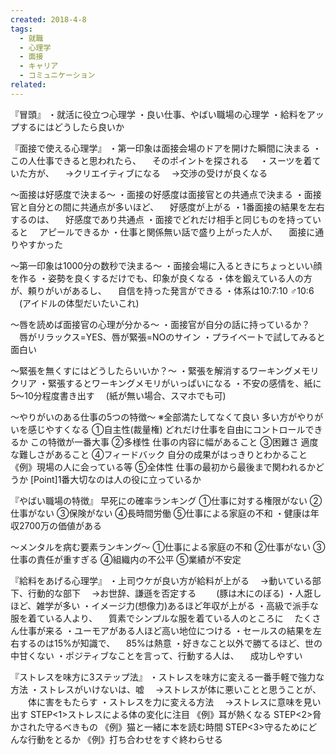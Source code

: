 ```yaml
---
created: 2018-4-8
tags:
  - 就職
  - 心理学
  - 面接
  - キャリア
  - コミュニケーション
related:
---
```


『冒頭』
・就活に役立つ心理学
・良い仕事、やばい職場の心理学
・給料をアップするにはどうしたら良いか

『面接で使える心理学』
・第一印象は面接会場のドアを開けた瞬間に決まる
・この人仕事できると思われたら、
　そのポイントを探される　
・スーツを着ていた方が、
　→クリエイティブになる
　→交渉の受けが良くなる

〜面接は好感度で決まる〜
・面接の好感度は面接官との共通点で決まる
・面接官と自分との間に共通点が多いほど、
　好感度が上がる
・1番面接の結果を左右するのは、
　好感度であり共通点
・面接でどれだけ相手と同じものを持っていると
　アピールできるか
・仕事と関係無い話で盛り上がった人が、
　面接に通りやすかった

〜第一印象は1000分の数秒で決まる〜
・面接会場に入るときにちょっといい顔を作る
・姿勢を良くするだけでも、印象が良くなる
・体を鍛えている人の方が、頼りがいがあるし、
　自信を持った発言ができる
・体系は10:7:10 ♂10:6
　(アイドルの体型だいたいこれ)

〜唇を読めば面接官の心理が分かる〜
・面接官が自分の話に持っているか？
　唇がリラックス=YES、唇が緊張=NOのサイン
・プライベートで試してみると面白い

〜緊張を無くすにはどうしたらいいか？〜
・緊張を解消するワーキングメモリクリア
・緊張するとワーキングメモリがいっぱいになる
・不安の感情を、紙に5〜10分程度書き出す
　(紙が無い場合、スマホでも可)

〜やりがいのある仕事の5つの特徴〜
※全部満たしてなくて良い
多い方がやりがいを感じやすくなる
①自主性(裁量権)
どれだけ仕事を自由にコントロールできるか
この特徴が一番大事
②多様性
仕事の内容に幅があること
③困難さ
適度な難しさがあること
④フィードバック
自分の成果がはっきりとわかること
《例》現場の人に会っている等
⑤全体性
仕事の最初から最後まで関われるかどうか
[Point]1番大切なのは人の役に立っているか

『やばい職場の特徴』
早死にの確率ランキング
①仕事に対する権限がない
②仕事がない
③保険がない
④長時間労働
⑤仕事による家庭の不和
・健康は年収2700万の価値がある

〜メンタルを病む要素ランキング〜
①仕事による家庭の不和
②仕事がない
③仕事の責任が重すぎる
④組織内の不公平
⑤業績が不安定

『給料をあげる心理学』
・上司ウケが良い方が給料が上がる
　→動いている部下、行動的な部下
　→お世辞、謙遜を否定する
　　(豚は木にのぼる)
・人誑しほど、雑学が多い
・イメージ力(想像力)あるほど年収が上がる
・高級で派手な服を着ている人より、
　質素でシンプルな服を着ている人のところに
　たくさん仕事が来る
・ユーモアがある人ほど高い地位につける
・セールスの結果を左右するのは15%が知識で、
　85%は熱意
・好きなこと以外で勝てるほど、世の中甘くない
・ポジティブなことを言って、行動する人は、
　成功しやすい

『ストレスを味方に3ステップ法』
・ストレスを味方に変える一番手軽で強力な方法
・ストレスがいけないは、嘘
　→ストレスが体に悪いことと思うことが、
　　体に害をもたらす
・ストレスを力に変える方法
　→ストレスに意味を見い出す
STEP<1>ストレスによる体の変化に注目
《例》耳が熱くなる
STEP<2>脅かされた守るべきもの
《例》猫と一緒に本を読む時間
STEP<3>守るためにどんな行動をとるか
《例》打ち合わせをすぐ終わらせる



